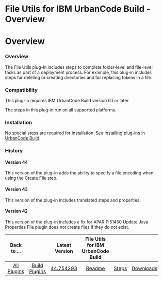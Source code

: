 
File Utils for IBM UrbanCode Build - Overview
=============================================

# Overview



### Overview




 


The File Utils plug-in includes steps to complete folder-level and file-level tasks as part of a 
deployment process. For example, this plug-in includes steps for deleting or creating directories and for replacing 
tokens in a file.


### Compatibility


This plug-in requires IBM UrbanCode Build version 6.1 or later.


The steps in 
this plug-in run on all supported platforms.


### Installation


No special steps are required for installation. See 
[Installing plug-ins in UrbanCode 
Build](http://www-01.ibm.com/support/knowledgecenter/#!/SS8NMD_6.1.2/com.ibm.ucbuild.doc/topics/plugin_ch.html 
"Installing plug-ins in UrbanCode Build").


### History


#### Version 44


This version of the plug-in adds the 
ability to specify a file encoding when using the Create File step.


#### Version 43


This version of the plug-in 
includes translated steps and properties.


#### Version 42


This version of the plug-in includes a fix for APAR 
PI51450 Update Java Properties File plugin does not create files if they do not exist.




|Back to ...||Latest Version|File Utils for IBM UrbanCode Build |||
| :---: | :---: | :---: | :---: | :---: | :---: |
|[All Plugins](../../index.md)|[Build Plugins](../README.md)|[44.754293](https://raw.githubusercontent.com/UrbanCode/IBM-UCB-PLUGINS/main/files/FileUtils/FileUtils-44.754293.zip)|[Readme](README.md)|[Steps](steps.md)|[Downloads](downloads.md)|
